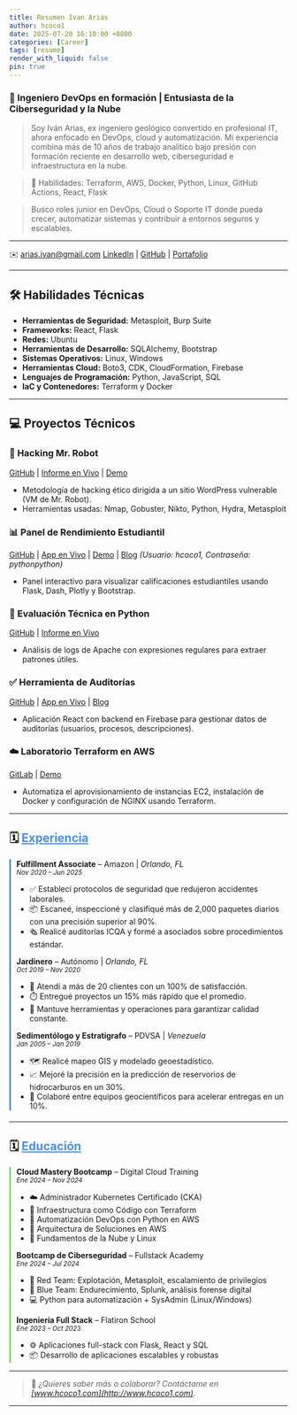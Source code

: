 ```yaml
---
title: Resumen Ivan Arias
author: hcoco1
date: 2025-07-20 16:10:00 +0800
categories: [Career]
tags: [resume]
render_with_liquid: false
pin: true
---
```


### 🧠 Ingeniero DevOps en formación | Entusiasta de la Ciberseguridad y la Nube

> Soy Iván Arias, ex ingeniero geológico convertido en profesional IT, ahora enfocado en DevOps, cloud y automatización. Mi experiencia combina más de 10 años de trabajo analítico bajo presión con formación reciente en desarrollo web, ciberseguridad e infraestructura en la nube.

> 🔧 Habilidades: Terraform, AWS, Docker, Python, Linux, GitHub Actions, React, Flask

> Busco roles junior en DevOps, Cloud o Soporte IT donde pueda crecer, automatizar sistemas y contribuir a entornos seguros y escalables.

---

✉️ [arias.ivan@gmail.com](mailto:arias.ivan@gmail.com)
[LinkedIn](https://www.linkedin.com/in/hcoco1/) | [GitHub](https://github.com/hcoco1) | [Portafolio](https://www.hcoco1.com)

---

## 🛠 Habilidades Técnicas

* **Herramientas de Seguridad:** Metasploit, Burp Suite
* **Frameworks:** React, Flask
* **Redes:** Ubuntu
* **Herramientas de Desarrollo:** SQLAlchemy, Bootstrap
* **Sistemas Operativos:** Linux, Windows
* **Herramientas Cloud:** Boto3, CDK, CloudFormation, Firebase
* **Lenguajes de Programación:** Python, JavaScript, SQL
* **IaC y Contenedores:** Terraform y Docker

---

## 💻 Proyectos Técnicos

### 🔐 Hacking Mr. Robot

[GitHub](https://github.com/hcoco1/Career-Simulation-4) | [Informe en Vivo](https://hcoco1.github.io/Career-Simulation-4/) | [Demo](https://youtu.be/6JSVCGe07eE)

* Metodología de hacking ético dirigida a un sitio WordPress vulnerable (VM de Mr. Robot).
* Herramientas usadas: Nmap, Gobuster, Nikto, Python, Hydra, Metasploit

### 📊 Panel de Rendimiento Estudiantil

[GitHub](https://github.com/hcoco1/hcoco1-dashboard) | [App en Vivo](https://hcoco1.pythonanywhere.com) | [Demo](https://youtu.be/Iw42U5wybu8) | [Blog](https://www.hcoco1.com/blog/2024-05-29-dashboard)
*(Usuario: hcoco1, Contraseña: pythonpython)*

* Panel interactivo para visualizar calificaciones estudiantiles usando Flask, Dash, Plotly y Bootstrap.

### 🔎 Evaluación Técnica en Python

[GitHub](https://github.com/hcoco1/Python-Assessment) | [Informe en Vivo](https://hcoco1.github.io/Python-Assessment/)

* Análisis de logs de Apache con expresiones regulares para extraer patrones útiles.

### ✅ Herramienta de Auditorías

[GitHub](https://github.com/hcoco1/todo-list-local-storage) | [App en Vivo](https://www.audits.hcoco1.com/signin) | [Blog](https://www.hcoco1.com/blog/2024-03-13-audits-tool)

* Aplicación React con backend en Firebase para gestionar datos de auditorías (usuarios, procesos, descripciones).

### ☁️ Laboratorio Terraform en AWS

[GitLab](https://gitlab.com/hcoco11/terraform-learn) | [Demo](https://youtu.be/SvPrUltymLw)

* Automatiza el aprovisionamiento de instancias EC2, instalación de Docker y configuración de NGINX usando Terraform.

---

## 🗓️ <u style="color:#4A90E2;">Experiencia</u>

<div style="border-left: 3px solid #4A90E2; padding-left: 10px; margin-bottom: 20px;">
  <strong>Fulfillment Associate</strong> – Amazon | <em>Orlando, FL</em><br>
  <small><i>Nov 2020 – Jun 2025</i></small>
  <ul>
    <li>✅ Establecí protocolos de seguridad que redujeron accidentes laborales.</li>
    <li>📦 Escaneé, inspeccioné y clasifiqué más de 2,000 paquetes diarios con una precisión superior al 90%.</li>
    <li>🗞️ Realicé auditorías ICQA y formé a asociados sobre procedimientos estándar.</li>
  </ul>

<strong>Jardinero</strong> – Autónomo | <em>Orlando, FL</em><br> <small><i>Oct 2019 – Nov 2020</i></small>

  <ul>
    <li>🌿 Atendí a más de 20 clientes con un 100% de satisfacción.</li>
    <li>⏱️ Entregué proyectos un 15% más rápido que el promedio.</li>
    <li>🔧 Mantuve herramientas y operaciones para garantizar calidad constante.</li>
  </ul>

<strong>Sedimentólogo y Estratígrafo</strong> – PDVSA | <em>Venezuela</em><br> <small><i>Jan 2005 – Jan 2019</i></small>

  <ul>
    <li>🗺️ Realicé mapeo GIS y modelado geoestadístico.</li>
    <li>📈 Mejoré la precisión en la predicción de reservorios de hidrocarburos en un 30%.</li>
    <li>🤝 Colaboré entre equipos geocientíficos para acelerar entregas en un 10%.</li>
  </ul>
</div>

---

## 🗓️ <u style="color:#4A90E2;">Educación</u>

<div style="border-left: 3px solid #7ED957; padding-left: 10px;">
  <strong>Cloud Mastery Bootcamp</strong> – Digital Cloud Training<br>
  <small><i>Ene 2024 – Nov 2024</i></small>
  <ul>
    <li>☁️ Administrador Kubernetes Certificado (CKA)</li>
    <li>🔧 Infraestructura como Código con Terraform</li>
    <li>🐍 Automatización DevOps con Python en AWS</li>
    <li>🧠 Arquitectura de Soluciones en AWS</li>
    <li>🐧 Fundamentos de la Nube y Linux</li>
  </ul>

<strong>Bootcamp de Ciberseguridad</strong> – Fullstack Academy<br> <small><i>Ene 2024 – Jul 2024</i></small>

  <ul>
    <li>🔴 Red Team: Explotación, Metasploit, escalamiento de privilegios</li>
    <li>🔵 Blue Team: Endurecimiento, Splunk, análisis forense digital</li>
    <li>💻 Python para automatización + SysAdmin (Linux/Windows)</li>
  </ul>

<strong>Ingeniería Full Stack</strong> – Flatiron School<br> <small><i>Ene 2023 – Oct 2023</i></small>

  <ul>
    <li>⚙️ Aplicaciones full-stack con Flask, React y SQL</li>
    <li>📦 Desarrollo de aplicaciones escalables y robustas</li>
  </ul>
</div>

---

> 💬 <em>¿Quieres saber más o colaborar? Contáctame en <a href="https://www.hcoco1.com">[www.hcoco1.com](http://www.hcoco1.com)</a>.</em>

---


